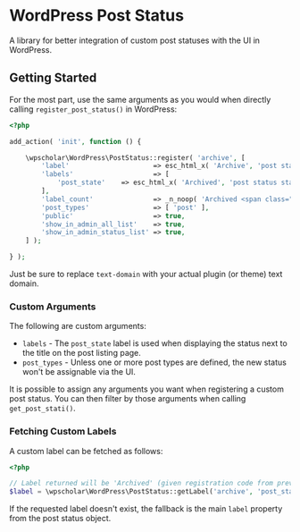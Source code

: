 # WordPress Post Status

A library for better integration of custom post statuses with the UI in WordPress.

## Getting Started

For the most part, use the same arguments as you would when directly calling `register_post_status()` in WordPress:

```php
<?php 

add_action( 'init', function () {

	\wpscholar\WordPress\PostStatus::register( 'archive', [
		'label'                     => esc_html_x( 'Archive', 'post status', 'text-domain' ),
		'labels'                    => [
			'post_state'    => esc_html_x( 'Archived', 'post status state', 'text-domain' ),
		],
		'label_count'               => _n_noop( 'Archived <span class="count">(%s)</span>', 'Archived <span class="count">(%s)</span>', 'text-domain' ),
		'post_types'                => [ 'post' ],
		'public'                    => true,
		'show_in_admin_all_list'    => true,
		'show_in_admin_status_list' => true,
	] );

} );
```

Just be sure to replace `text-domain` with your actual plugin (or theme) text domain.

### Custom Arguments

The following are custom arguments:

- `labels` - The `post_state` label is used when displaying the status next to the title on the post listing page.
- `post_types` - Unless one or more post types are defined, the new status won't be assignable via the UI.

It is possible to assign any arguments you want when registering a custom post status. You can then filter by those arguments when calling `get_post_stati()`.

### Fetching Custom Labels

A custom label can be fetched as follows:

```php
<?php

// Label returned will be 'Archived' (given registration code from previous example)
$label = \wpscholar\WordPress\PostStatus::getLabel('archive', 'post_state');
```

If the requested label doesn't exist, the fallback is the main `label` property from the post status object.